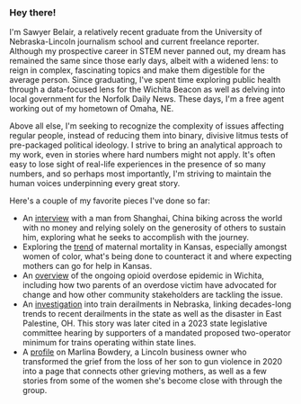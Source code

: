 ### Hey there!

I'm Sawyer Belair, a relatively recent graduate from the University of Nebraska-Lincoln journalism school and current freelance reporter. Although my prospective career in STEM never panned out, my dream has remained the same since those early days, albeit with a widened lens: to reign in complex, fascinating topics and make them digestible for the average person. Since graduating, I've spent time exploring public health through a data-focused lens for the Wichita Beacon as well as delving into local government for the Norfolk Daily News. These days, I'm a free agent working out of my hometown of Omaha, NE.

Above all else, I'm seeking to recognize the complexity of issues affecting regular people, instead of reducing them into binary, divisive litmus tests of pre-packaged political ideology. I strive to bring an analytical approach to my work, even in stories where hard numbers might not apply. It's often easy to lose sight of real-life experiences in the presence of so many numbers, and so perhaps most importantly, I'm striving to maintain the human voices underpinning every great story. 

Here's a couple of my favorite pieces I've done so far:
* An [interview](https://norfolkdailynews.com/news/shanghai-man-stops-in-norfolk-on-worldwide-bike-ride-to-push-the-bounds-of-the/article_a5fa94a0-50e3-11ef-bbcb-23f7fe81a93b.html) with a man from Shanghai, China biking across the world with no money and relying solely on the generosity of others to sustain him, exploring what he seeks to accomplish with the journey.
* Exploring the [trend](https://thebeaconnews.org/stories/2024/01/30/maternal-death-on-rise-help-in-wichita/) of maternal mortality in Kansas, especially amongst women of color, what's being done to counteract it and where expecting mothers can go for help in Kansas.
* An [overview](https://thebeaconnews.org/stories/2023/09/19/500-dead-from-fentanyl-drug-overdose-since-2018-in-wichita/) of the ongoing opioid overdose epidemic in Wichita, including how two parents of an overdose victim have advocated for change and how other community stakeholders are tackling the issue.
* An [investigation](https://docs.google.com/document/d/1dy-KqSsmbTJAxPZFkneQ_U-7zgTv-kAJXM7iRqF2MWM/edit?usp=sharing) into train derailments in Nebraska, linking decades-long trends to recent derailments in the state as well as the disaster in East Palestine, OH. This story was later cited in a 2023 state legislative committee hearing by supporters of a mandated proposed two-operator minimum for trains operating within state lines.
* A [profile](https://docs.google.com/document/d/1FFbPDpO4Jt9G8UnlGjgikC-rIm_Hc40iuhY_suG4uDA/edit?usp=sharing) on Marlina Bowdery, a Lincoln business owner who transformed the grief from the loss of her son to gun violence in 2020 into a page that connects other grieving mothers, as well as a few stories from some of the women she's become close with through the group.



